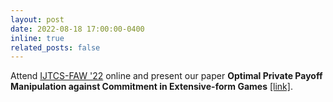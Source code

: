 ```yaml
---
layout: post
date: 2022-08-18 17:00:00-0400
inline: true
related_posts: false
---
```


Attend <a href="https://conference.cs.cityu.edu.hk/ijtcs2022/">IJTCS-FAW '22</a> online and present our paper **Optimal Private Payoff Manipulation against Commitment in Extensive-form Games**  <a class="paper-link" href="https://arxiv.org/abs/2206.13119">[link]</a>. 
